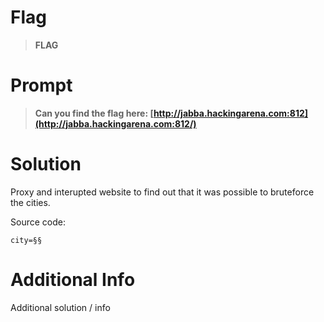 # Flag

> **FLAG**

# Prompt

> **Can you find the flag here: [http://jabba.hackingarena.com:812](http://jabba.hackingarena.com:812/)**

# Solution

Proxy and interupted website to find out that it was possible to bruteforce the cities.

Source code:
```
city=§§
```


# Additional Info

Additional solution / info